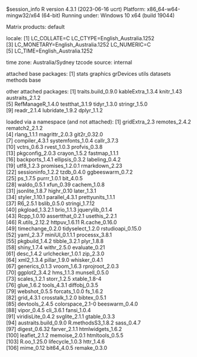 $session_info
R version 4.3.1 (2023-06-16 ucrt)
Platform: x86_64-w64-mingw32/x64 (64-bit)
Running under: Windows 10 x64 (build 19044)

Matrix products: default


locale:
[1] LC_COLLATE=C                       LC_CTYPE=English_Australia.1252   
[3] LC_MONETARY=English_Australia.1252 LC_NUMERIC=C                      
[5] LC_TIME=English_Australia.1252    

time zone: Australia/Sydney
tzcode source: internal

attached base packages:
[1] stats     graphics  grDevices utils     datasets  methods   base     

other attached packages:
 [1] traits.build_0.9.0 kableExtra_1.3.4   knitr_1.43         austraits_2.1.2   
 [5] RefManageR_1.4.0   testthat_3.1.9     tidyr_1.3.0        stringr_1.5.0     
 [9] readr_2.1.4        lubridate_1.9.2    dplyr_1.1.2       

loaded via a namespace (and not attached):
  [1] gridExtra_2.3         remotes_2.4.2         rematch2_2.1.2       
  [4] rlang_1.1.1           magrittr_2.0.3        git2r_0.32.0         
  [7] compiler_4.3.1        systemfonts_1.0.4     callr_3.7.3          
 [10] vctrs_0.6.3           rvest_1.0.3           profvis_0.3.8        
 [13] pkgconfig_2.0.3       crayon_1.5.2          fastmap_1.1.1        
 [16] backports_1.4.1       ellipsis_0.3.2        labeling_0.4.2       
 [19] utf8_1.2.3            promises_1.2.0.1      rmarkdown_2.23       
 [22] sessioninfo_1.2.2     tzdb_0.4.0            ggbeeswarm_0.7.2     
 [25] ps_1.7.5              purrr_1.0.1           bit_4.0.5            
 [28] waldo_0.5.1           xfun_0.39             cachem_1.0.8         
 [31] jsonlite_1.8.7        highr_0.10            later_1.3.1          
 [34] styler_1.10.1         parallel_4.3.1        prettyunits_1.1.1    
 [37] R6_2.5.1              bslib_0.5.0           stringi_1.7.12       
 [40] pkgload_1.3.2.1       brio_1.1.3            jquerylib_0.1.4      
 [43] Rcpp_1.0.10           assertthat_0.2.1      usethis_2.2.1        
 [46] R.utils_2.12.2        httpuv_1.6.11         R.cache_0.16.0       
 [49] timechange_0.2.0      tidyselect_1.2.0      rstudioapi_0.15.0    
 [52] yaml_2.3.7            miniUI_0.1.1.1        processx_3.8.1       
 [55] pkgbuild_1.4.2        tibble_3.2.1          plyr_1.8.8           
 [58] shiny_1.7.4           withr_2.5.0           evaluate_0.21        
 [61] desc_1.4.2            urlchecker_1.0.1      zip_2.3.0            
 [64] xml2_1.3.4            pillar_1.9.0          whisker_0.4.1        
 [67] generics_0.1.3        vroom_1.6.3           rprojroot_2.0.3      
 [70] ggplot2_3.4.2         hms_1.1.3             munsell_0.5.0        
 [73] scales_1.2.1          storr_1.2.5           xtable_1.8-4         
 [76] glue_1.6.2            tools_4.3.1           diffobj_0.3.5        
 [79] webshot_0.5.5         forcats_1.0.0         fs_1.6.2             
 [82] grid_4.3.1            crosstalk_1.2.0       bibtex_0.5.1         
 [85] devtools_2.4.5        colorspace_2.1-0      beeswarm_0.4.0       
 [88] vipor_0.4.5           cli_3.6.1             fansi_1.0.4          
 [91] viridisLite_0.4.2     svglite_2.1.1         gtable_0.3.3         
 [94] austraits.build_0.9.0 R.methodsS3_1.8.2     sass_0.4.7           
 [97] digest_0.6.32         farver_2.1.1          htmlwidgets_1.6.2    
[100] leaflet_2.1.2         memoise_2.0.1         htmltools_0.5.5      
[103] R.oo_1.25.0           lifecycle_1.0.3       httr_1.4.6           
[106] mime_0.12             bit64_4.0.5           remake_0.3.0         

